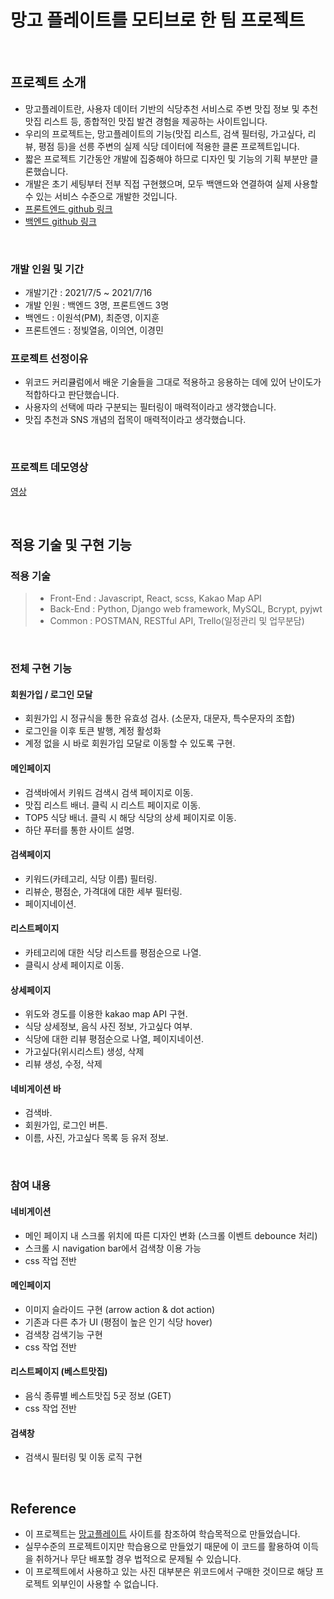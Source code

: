# 망고 플레이트를 모티브로 한 팀 프로젝트

​

## 프로젝트 소개

- 망고플레이트란, 사용자 데이터 기반의 식당추천 서비스로 주변 맛집 정보 및 추천 맛집 리스트 등, 종합적인 맛집 발견 경험을 제공하는 사이트입니다.
- 우리의 프로젝트는, 망고플레이트의 기능(맛집 리스트, 검색 필터링, 가고싶다, 리뷰, 평점 등)을 선릉 주변의 실제 식당 데이터에 적용한 클론 프로젝트입니다.
- 짧은 프로젝트 기간동안 개발에 집중해야 하므로 디자인 및 기능의 기획 부분만 클론했습니다.
- 개발은 초기 세팅부터 전부 직접 구현했으며, 모두 백앤드와 연결하여 실제 사용할 수 있는 서비스 수준으로 개발한 것입니다.
- [프론트엔드 github 링크](https://github.com/wecode-bootcamp-korea/22-1st-mangoPeace-frontend)
- [백엔드 github 링크](https://github.com/wecode-bootcamp-korea/20-2nd-BeerBnB-backend)

​

### 개발 인원 및 기간

- 개발기간 : 2021/7/5 ~ 2021/7/16
- 개발 인원 : 백엔드 3명, 프론트엔드 3명
- 백엔드 : 이원석(PM), 최준영, 이지훈
- 프론트엔드 : 정빛열음, 이의연, 이경민
  

### 프로젝트 선정이유

- 위코드 커리큘럼에서 배운 기술들을 그대로 적용하고 응용하는 데에 있어 난이도가 적합하다고 판단했습니다.
- 사용자의 선택에 따라 구분되는 필터링이 매력적이라고 생각했습니다.
- 맛집 추천과 SNS 개념의 접목이 매력적이라고 생각했습니다.

​

### 프로젝트 데모영상

[영상](https://www.youtube.com/watch?v=micnaXndqY8)


​


## 적용 기술 및 구현 기능

### 적용 기술

> - Front-End : Javascript, React, scss, Kakao Map API
> - Back-End : Python, Django web framework, MySQL, Bcrypt, pyjwt
> - Common : POSTMAN, RESTful API, Trello(일정관리 및 업무분담)
>   ​
>   ​

​
​

### 전체 구현 기능

#### 회원가입 / 로그인 모달

- 회원가입 시 정규식을 통한 유효성 검사. (소문자, 대문자, 특수문자의 조합)
- 로그인을 이후 토큰 발행, 계정 활성화
- 계정 없을 시 바로 회원가입 모달로 이동할 수 있도록 구현.
  ​

#### 메인페이지

- 검색바에서 키워드 검색시 검색 페이지로 이동.
- 맛집 리스트 배너. 클릭 시 리스트 페이지로 이동.
- TOP5 식당 배너. 클릭 시 해당 식당의 상세 페이지로 이동.
- 하단 푸터를 통한 사이트 설명.
  ​

#### 검색페이지

- 키워드(카테고리, 식당 이름) 필터링.
- 리뷰순, 평점순, 가격대에 대한 세부 필터링.
- 페이지네이션.
  ​

#### 리스트페이지

- 카테고리에 대한 식당 리스트를 평점순으로 나열.
- 클릭시 상세 페이지로 이동.
  ​

#### 상세페이지

- 위도와 경도를 이용한 kakao map API 구현.
- 식당 상세정보, 음식 사진 정보, 가고싶다 여부.
- 식당에 대한 리뷰 평점순으로 나열, 페이지네이션.
- 가고싶다(위시리스트) 생성, 삭제
- 리뷰 생성, 수정, 삭제
  ​

#### 네비게이션 바

- 검색바.
- 회원가입, 로그인 버튼.
- 이름, 사진, 가고싶다 목록 등 유저 정보.
  ​
  ​

​
​

### 참여 내용

#### 네비게이션 

- 메인 페이지 내 스크롤 위치에 따른 디자인 변화 (스크롤 이벤트 debounce 처리)
- 스크롤 시 navigation bar에서 검색창 이용 가능
- css 작업 전반

#### 메인페이지

- 이미지 슬라이드 구현 (arrow action & dot action)
- 기존과 다른 추가 UI (평점이 높은 인기 식당 hover)
- 검색창 검색기능 구현
- css 작업 전반

#### 리스트페이지 (베스트맛집)

- 음식 종류별 베스트맛집 5곳 정보 (GET)
- css 작업 전반

#### 검색창

- 검색시 필터링 및 이동 로직 구현

  <br>

## Reference​

- 이 프로젝트는 [망고플레이트](https://www.mangoplate.com/) 사이트를 참조하여 학습목적으로 만들었습니다.
- 실무수준의 프로젝트이지만 학습용으로 만들었기 때문에 이 코드를 활용하여 이득을 취하거나 무단 배포할 경우 법적으로 문제될 수 있습니다.
- 이 프로젝트에서 사용하고 있는 사진 대부분은 위코드에서 구매한 것이므로 해당 프로젝트 외부인이 사용할 수 없습니다.
